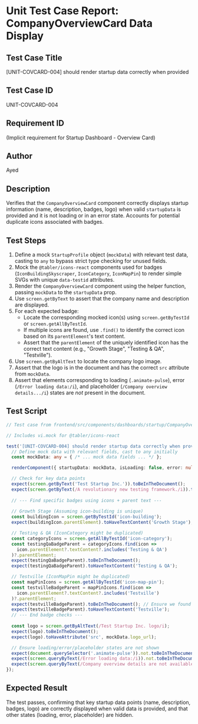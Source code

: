 # Unit Test Case Report: CompanyOverviewCard Data Display

## Test Case Title
[UNIT-COVCARD-004] should render startup data correctly when provided

## Test Case ID
UNIT-COVCARD-004

## Requirement ID
(Implicit requirement for Startup Dashboard - Overview Card)

## Author
Ayed

## Description
Verifies that the `CompanyOverviewCard` component correctly displays startup information (name, description, badges, logo) when valid `startupData` is provided and it is not loading or in an error state. Accounts for potential duplicate icons associated with badges.

## Test Steps
1.  Define a mock `StartupProfile` object (`mockData`) with relevant test data, casting to `any` to bypass strict type checking for unused fields.
2.  Mock the `@tabler/icons-react` components used for badges (`IconBuildingSkyscraper`, `IconCategory`, `IconMapPin`) to render simple SVGs with unique `data-testid` attributes.
3.  Render the `CompanyOverviewCard` component using the helper function, passing `mockData` to the `startupData` prop.
4.  Use `screen.getByText` to assert that the company name and description are displayed.
5.  For each expected badge:
    *   Locate the corresponding mocked icon(s) using `screen.getByTestId` or `screen.getAllByTestId`.
    *   If multiple icons are found, use `.find()` to identify the correct icon based on its `parentElement`'s text content.
    *   Assert that the `parentElement` of the uniquely identified icon has the correct text content (e.g., "Growth Stage", "Testing & QA", "Testville").
6.  Use `screen.getByAltText` to locate the company logo image.
7.  Assert that the logo is in the document and has the correct `src` attribute from `mockData`.
8.  Assert that elements corresponding to loading (`.animate-pulse`), error (`/Error loading data:/i`), and placeholder (`/Company overview details.../i`) states are *not* present in the document.

## Test Script
```typescript
// Test case from frontend/src/components/dashboards/startup/CompanyOverviewCard.test.tsx

// Includes vi.mock for @tabler/icons-react

test('[UNIT-COVCARD-004] should render startup data correctly when provided', () => {
  // Define mock data with relevant fields, cast to any initially
  const mockData: any = { /* ... mock data fields ... */ };

  renderComponent({ startupData: mockData, isLoading: false, error: null });

  // Check for key data points
  expect(screen.getByText('Test Startup Inc.')).toBeInTheDocument();
  expect(screen.getByText(/A revolutionary new testing framework./i)).toBeInTheDocument();
  
  // --- Find specific badges using icons + parent text --- 
  
  // Growth Stage (Assuming icon-building is unique)
  const buildingIcon = screen.getByTestId('icon-building');
  expect(buildingIcon.parentElement).toHaveTextContent('Growth Stage');

  // Testing & QA (IconCategory might be duplicated)
  const categoryIcons = screen.getAllByTestId('icon-category');
  const testingQaBadgeParent = categoryIcons.find(icon => 
    icon.parentElement?.textContent?.includes('Testing & QA')
  )?.parentElement;
  expect(testingQaBadgeParent).toBeInTheDocument(); 
  expect(testingQaBadgeParent).toHaveTextContent('Testing & QA');

  // Testville (IconMapPin might be duplicated)
  const mapPinIcons = screen.getAllByTestId('icon-map-pin');
  const testvilleBadgeParent = mapPinIcons.find(icon => 
    icon.parentElement?.textContent?.includes('Testville')
  )?.parentElement;
  expect(testvilleBadgeParent).toBeInTheDocument(); // Ensure we found the parent
  expect(testvilleBadgeParent).toHaveTextContent('Testville');
  // --- End badge checks ---
  
  const logo = screen.getByAltText(/Test Startup Inc. logo/i);
  expect(logo).toBeInTheDocument();
  expect(logo).toHaveAttribute('src', mockData.logo_url);

  // Ensure loading/error/placeholder states are not shown
  expect(document.querySelector('.animate-pulse')).not.toBeInTheDocument();
  expect(screen.queryByText(/Error loading data:/i)).not.toBeInTheDocument();
  expect(screen.queryByText(/Company overview details are not available./i)).not.toBeInTheDocument();
});
```

## Expected Result
The test passes, confirming that key startup data points (name, description, badges, logo) are correctly displayed when valid data is provided, and that other states (loading, error, placeholder) are hidden. 
